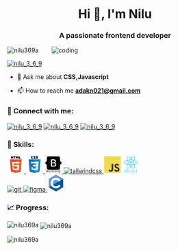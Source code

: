 
<h1 align="center" style.color="white">Hi 👋, I'm Nilu</h1>
<h3 align="center">A passionate frontend developer</h3>
<img align = "right" width = "400" src="https://i.pinimg.com/originals/54/e3/7d/54e37d8074ebcde1d96c77d7b2a7f310.gif" alt="coding">
<p align="left"> <img src="https://komarev.com/ghpvc/?username=nilu369a&label=Profile%20views&color=0e75b6&style=flat" alt="nilu369a" /> </p>

<p align="left"> <a href="https://twitter.com/nilu_3_6_9" target="blank"><img src="https://img.shields.io/twitter/follow/nilu_3_6_9?logo=twitter&style=for-the-badge" alt="nilu_3_6_9" /></a> </p>

- 💬 Ask me about **CSS,Javascript**

- 📫 How to reach me **adakn021@gmail.com**

<h3 align="left">🔗 Connect with me:</h3>
<p align="left">
<a href="https://dev.to/nilu_3_6_9" target="blank"><img align="center" src="https://raw.githubusercontent.com/rahuldkjain/github-profile-readme-generator/master/src/images/icons/Social/devto.svg" alt="nilu_3_6_9" height="30" width="40" /></a>
<a href="https://twitter.com/nilu_3_6_9" target="blank"><img align="center" src="https://raw.githubusercontent.com/rahuldkjain/github-profile-readme-generator/master/src/images/icons/Social/twitter.svg" alt="nilu_3_6_9" height="30" width="40" /></a>
<a href="https://instagram.com/nilu_3_6_9" target="blank"><img align="center" src="https://raw.githubusercontent.com/rahuldkjain/github-profile-readme-generator/master/src/images/icons/Social/instagram.svg" alt="nilu_3_6_9" height="30" width="40" /></a>
</p>

<h3 align="left">🎯 Skills:</h3>
<p align="left"> 
<a href="https://www.w3.org/html/" target="_blank" rel="noreferrer"> 
<img src="https://raw.githubusercontent.com/devicons/devicon/master/icons/html5/html5-original-wordmark.svg" alt="html5" width="40" height="40"/> </a> 
<a href="https://www.w3schools.com/css/" target="_blank" rel="noreferrer"> 
<img src="https://raw.githubusercontent.com/devicons/devicon/master/icons/css3/css3-original-wordmark.svg" alt="css3" width="40" height="40"/> </a> 
<a href="https://developer.mozilla.org/en-US/docs/Web/JavaScript" target="_blank" rel="noreferrer">
<a href="https://getbootstrap.com" target="_blank" rel="noreferrer"> 
<img src="https://raw.githubusercontent.com/devicons/devicon/master/icons/bootstrap/bootstrap-plain-wordmark.svg" alt="bootstrap" width="40" height="40"/> </a>
<a href="https://www.w3schools.com/tailwindcss/" target="_blank" rel="noreferrer"> 
<img src="https://www.vectorlogo.zone/logos/tailwindcss/tailwindcss-icon.svg" alt="tailwindcss" width="40" height="40"/> </a>
<img src="https://raw.githubusercontent.com/devicons/devicon/master/icons/javascript/javascript-original.svg" alt="javascript" width="40" height="40"/> </a> 
<a href="https://reactjs.org/" target="_blank" rel="noreferrer"> 
<img src="https://raw.githubusercontent.com/devicons/devicon/master/icons/react/react-original-wordmark.svg" alt="react" width="40" height="40"/> </a>  <br>
<!-- <a href="https://nodejs.org" target="_blank" rel="noreferrer">  -->
<!-- <img src="https://raw.githubusercontent.com/devicons/devicon/master/icons/nodejs/nodejs-original-wordmark.svg" alt="nodejs" width="40" height="40"/> </a>  -->
<!-- <a href="https://www.typescriptlang.org/" target="_blank" rel="noreferrer">  -->
<!-- <img src="https://raw.githubusercontent.com/devicons/devicon/master/icons/typescript/typescript-original.svg" alt="typescript" width="40" height="40"/> </a>  -->
<!-- <a href="https://www.djangoproject.com/" target="_blank" rel="noreferrer">  -->
<!-- <img src="https://cdn.worldvectorlogo.com/logos/django.svg" alt="django" width="40" height="40"/> -->
<a href="https://git-scm.com/" target="_blank" rel="noreferrer"> 
<img src="https://www.vectorlogo.zone/logos/git-scm/git-scm-icon.svg" alt="git" width="40" height="40"/> </a>
<a href="https://www.figma.com/" target="_blank" rel="noreferrer"> 
<img src="https://www.vectorlogo.zone/logos/figma/figma-icon.svg" alt="figma" width="40" height="40"/>
<a href = "https://www.cprogramming.com/" rel="nofollow">
<img src="https://raw.githubusercontent.com/devicons/devicon/master/icons/c/c-original.svg" alt="C" width="40" height="40" style="max-width: 100%;"> </a>
</p>

<h3 align = "left">📈 Progress:</h3>
   
<p><img align="left" src="https://github-readme-stats.vercel.app/api/top-langs?username=nilu369a&show_icons=true&locale=en&layout=compact" alt="nilu369a" /></p>

<p>&nbsp;<img align="center" src="https://github-readme-stats.vercel.app/api?username=nilu369a&show_icons=true&locale=en" alt="nilu369a" /></p>

<p><img align="center" src="https://github-readme-streak-stats.herokuapp.com/?user=nilu369a&" alt="nilu369a" /></p>
